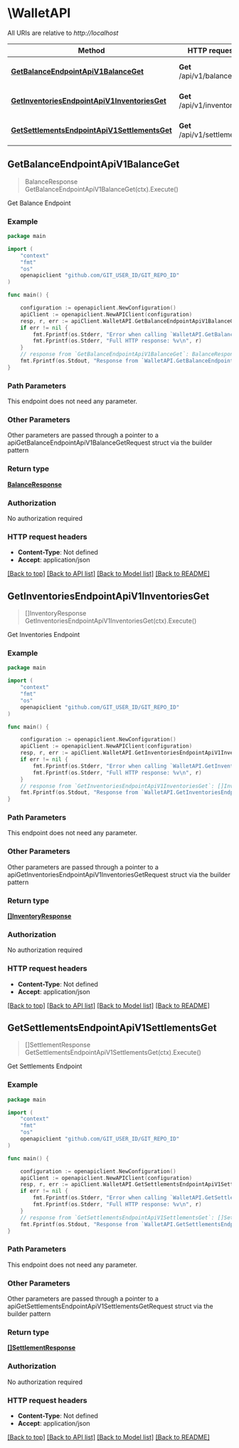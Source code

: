 # \WalletAPI

All URIs are relative to *http://localhost*

Method | HTTP request | Description
------------- | ------------- | -------------
[**GetBalanceEndpointApiV1BalanceGet**](WalletAPI.md#GetBalanceEndpointApiV1BalanceGet) | **Get** /api/v1/balance | Get Balance Endpoint
[**GetInventoriesEndpointApiV1InventoriesGet**](WalletAPI.md#GetInventoriesEndpointApiV1InventoriesGet) | **Get** /api/v1/inventories | Get Inventories Endpoint
[**GetSettlementsEndpointApiV1SettlementsGet**](WalletAPI.md#GetSettlementsEndpointApiV1SettlementsGet) | **Get** /api/v1/settlements | Get Settlements Endpoint



## GetBalanceEndpointApiV1BalanceGet

> BalanceResponse GetBalanceEndpointApiV1BalanceGet(ctx).Execute()

Get Balance Endpoint

### Example

```go
package main

import (
	"context"
	"fmt"
	"os"
	openapiclient "github.com/GIT_USER_ID/GIT_REPO_ID"
)

func main() {

	configuration := openapiclient.NewConfiguration()
	apiClient := openapiclient.NewAPIClient(configuration)
	resp, r, err := apiClient.WalletAPI.GetBalanceEndpointApiV1BalanceGet(context.Background()).Execute()
	if err != nil {
		fmt.Fprintf(os.Stderr, "Error when calling `WalletAPI.GetBalanceEndpointApiV1BalanceGet``: %v\n", err)
		fmt.Fprintf(os.Stderr, "Full HTTP response: %v\n", r)
	}
	// response from `GetBalanceEndpointApiV1BalanceGet`: BalanceResponse
	fmt.Fprintf(os.Stdout, "Response from `WalletAPI.GetBalanceEndpointApiV1BalanceGet`: %v\n", resp)
}
```

### Path Parameters

This endpoint does not need any parameter.

### Other Parameters

Other parameters are passed through a pointer to a apiGetBalanceEndpointApiV1BalanceGetRequest struct via the builder pattern


### Return type

[**BalanceResponse**](BalanceResponse.md)

### Authorization

No authorization required

### HTTP request headers

- **Content-Type**: Not defined
- **Accept**: application/json

[[Back to top]](#) [[Back to API list]](../README.md#documentation-for-api-endpoints)
[[Back to Model list]](../README.md#documentation-for-models)
[[Back to README]](../README.md)


## GetInventoriesEndpointApiV1InventoriesGet

> []InventoryResponse GetInventoriesEndpointApiV1InventoriesGet(ctx).Execute()

Get Inventories Endpoint

### Example

```go
package main

import (
	"context"
	"fmt"
	"os"
	openapiclient "github.com/GIT_USER_ID/GIT_REPO_ID"
)

func main() {

	configuration := openapiclient.NewConfiguration()
	apiClient := openapiclient.NewAPIClient(configuration)
	resp, r, err := apiClient.WalletAPI.GetInventoriesEndpointApiV1InventoriesGet(context.Background()).Execute()
	if err != nil {
		fmt.Fprintf(os.Stderr, "Error when calling `WalletAPI.GetInventoriesEndpointApiV1InventoriesGet``: %v\n", err)
		fmt.Fprintf(os.Stderr, "Full HTTP response: %v\n", r)
	}
	// response from `GetInventoriesEndpointApiV1InventoriesGet`: []InventoryResponse
	fmt.Fprintf(os.Stdout, "Response from `WalletAPI.GetInventoriesEndpointApiV1InventoriesGet`: %v\n", resp)
}
```

### Path Parameters

This endpoint does not need any parameter.

### Other Parameters

Other parameters are passed through a pointer to a apiGetInventoriesEndpointApiV1InventoriesGetRequest struct via the builder pattern


### Return type

[**[]InventoryResponse**](InventoryResponse.md)

### Authorization

No authorization required

### HTTP request headers

- **Content-Type**: Not defined
- **Accept**: application/json

[[Back to top]](#) [[Back to API list]](../README.md#documentation-for-api-endpoints)
[[Back to Model list]](../README.md#documentation-for-models)
[[Back to README]](../README.md)


## GetSettlementsEndpointApiV1SettlementsGet

> []SettlementResponse GetSettlementsEndpointApiV1SettlementsGet(ctx).Execute()

Get Settlements Endpoint

### Example

```go
package main

import (
	"context"
	"fmt"
	"os"
	openapiclient "github.com/GIT_USER_ID/GIT_REPO_ID"
)

func main() {

	configuration := openapiclient.NewConfiguration()
	apiClient := openapiclient.NewAPIClient(configuration)
	resp, r, err := apiClient.WalletAPI.GetSettlementsEndpointApiV1SettlementsGet(context.Background()).Execute()
	if err != nil {
		fmt.Fprintf(os.Stderr, "Error when calling `WalletAPI.GetSettlementsEndpointApiV1SettlementsGet``: %v\n", err)
		fmt.Fprintf(os.Stderr, "Full HTTP response: %v\n", r)
	}
	// response from `GetSettlementsEndpointApiV1SettlementsGet`: []SettlementResponse
	fmt.Fprintf(os.Stdout, "Response from `WalletAPI.GetSettlementsEndpointApiV1SettlementsGet`: %v\n", resp)
}
```

### Path Parameters

This endpoint does not need any parameter.

### Other Parameters

Other parameters are passed through a pointer to a apiGetSettlementsEndpointApiV1SettlementsGetRequest struct via the builder pattern


### Return type

[**[]SettlementResponse**](SettlementResponse.md)

### Authorization

No authorization required

### HTTP request headers

- **Content-Type**: Not defined
- **Accept**: application/json

[[Back to top]](#) [[Back to API list]](../README.md#documentation-for-api-endpoints)
[[Back to Model list]](../README.md#documentation-for-models)
[[Back to README]](../README.md)

